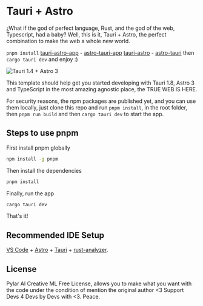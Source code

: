 # Tauri + Astro

¿What if the god of perfect language, Rust, and the god of the web, Typescript, had a baby? Well, this is it, Tauri + Astro, the perfect combination to make the web a whole new world.

`pnpm install` [tauri-astro-app](https://www.npmjs.com/package/tauri-astro-app) - [astro-tauri-app](https://www.npmjs.com/package/astro-tauri-app)  [tauri-astro](https://www.npmjs.com/package/tauri-astro) - [astro-tauri](https://www.npmjs.com/package/astro-tauri) then `cargo tauri dev` and enjoy :)

![Tauri 1.4 + Astro 3](https://raw.githubusercontent.com/miguelgargallo/tauri-astro-app/main/public/Screenshot.png)

This template should help get you started developing with Tauri 1.8, Astro 3 and TypeScript in the most amazing agnostic place, the TRUE WEB IS HERE.

For security reasons, the npm packages are published yet, and you can use them locally, just clone this repo and run `pnpm install`, in the root folder, then `pnpm run build` and then `cargo tauri dev` to start the app.

## Steps to use pnpm

First install pnpm globally

```bash
npm install -g pnpm
```

Then install the dependencies

```bash
pnpm install
```

Finally, run the app

```bash
cargo tauri dev
```

That's it!

## Recommended IDE Setup

[VS Code](https://code.visualstudio.com/) + [Astro](https://marketplace.visualstudio.com/items?itemName=astro-build.astro-vscode) + [Tauri](https://marketplace.visualstudio.com/items?itemName=tauri-apps.tauri-vscode) + [rust-analyzer](https://marketplace.visualstudio.com/items?itemName=rust-lang.rust-analyzer).

## License

Pylar AI Creative ML Free License, allows you to make what you want with the code under the condition of mention the original author <3 Support Devs 4 Devs by Devs with <3. Peace.